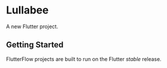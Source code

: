 # Lullabee

A new Flutter project.

## Getting Started

FlutterFlow projects are built to run on the Flutter _stable_ release.
